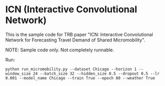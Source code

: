 # ICN (Interactive Convolutional Network)
This is the sample code for TRB paper "ICN: Interactive Convolutional Network for Forecasting Travel Demand of Shared Micromobility".

NOTE: Sample code only. Not completely runnable. 

Run: 
```
python run_micromobility.py --dataset Chicago --horizon 1 --window_size 24 --batch_size 32 --hidden_size 0.5 --dropout 0.5 --lr 0.001 --model_name Chicago --train True --epoch 80 --weather True
```
